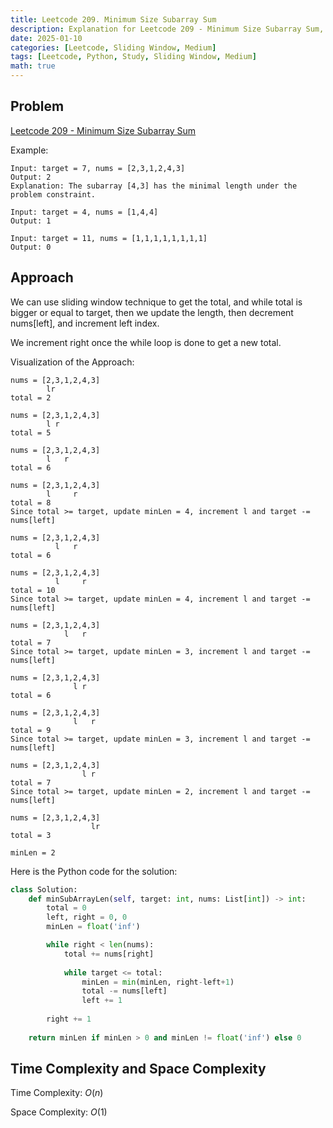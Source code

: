 ```yaml
---
title: Leetcode 209. Minimum Size Subarray Sum
description: Explanation for Leetcode 209 - Minimum Size Subarray Sum, and its solution in Python.
date: 2025-01-10
categories: [Leetcode, Sliding Window, Medium]
tags: [Leetcode, Python, Study, Sliding Window, Medium]
math: true
---
```


## Problem
[Leetcode 209 - Minimum Size Subarray Sum](https://leetcode.com/problems/minimum-size-subarray-sum/description/)

Example:
```
Input: target = 7, nums = [2,3,1,2,4,3]
Output: 2
Explanation: The subarray [4,3] has the minimal length under the problem constraint.

Input: target = 4, nums = [1,4,4]
Output: 1

Input: target = 11, nums = [1,1,1,1,1,1,1,1]
Output: 0
```

## Approach

We can use sliding window technique to get the total, and while total is bigger or equal to target, then we update the length, then decrement nums[left], and increment left index. 

We increment right once the while loop is done to get a new total.

Visualization of the Approach:
```
nums = [2,3,1,2,4,3]
        lr
total = 2

nums = [2,3,1,2,4,3]
        l r
total = 5

nums = [2,3,1,2,4,3]
        l   r
total = 6

nums = [2,3,1,2,4,3]
        l     r
total = 8
Since total >= target, update minLen = 4, increment l and target -= nums[left]

nums = [2,3,1,2,4,3]
          l   r
total = 6

nums = [2,3,1,2,4,3]
          l     r
total = 10
Since total >= target, update minLen = 4, increment l and target -= nums[left]

nums = [2,3,1,2,4,3]
            l   r
total = 7
Since total >= target, update minLen = 3, increment l and target -= nums[left]

nums = [2,3,1,2,4,3]
              l r
total = 6

nums = [2,3,1,2,4,3]
              l   r
total = 9
Since total >= target, update minLen = 3, increment l and target -= nums[left]

nums = [2,3,1,2,4,3]
                l r
total = 7
Since total >= target, update minLen = 2, increment l and target -= nums[left]

nums = [2,3,1,2,4,3]
                  lr
total = 3

minLen = 2
```

Here is the Python code for the solution:
```python
class Solution:
    def minSubArrayLen(self, target: int, nums: List[int]) -> int:
        total = 0
        left, right = 0, 0
        minLen = float('inf')

        while right < len(nums):
            total += nums[right]
            
            while target <= total:
                minLen = min(minLen, right-left+1)
                total -= nums[left]
                left += 1
        
        right += 1
    
    return minLen if minLen > 0 and minLen != float('inf') else 0
```
## Time Complexity and Space Complexity

Time Complexity: $O(n)$

Space Complexity: $O(1)$